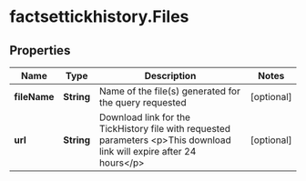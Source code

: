 # factsettickhistory.Files

## Properties

Name | Type | Description | Notes
------------ | ------------- | ------------- | -------------
**fileName** | **String** | Name of the file(s) generated for the query requested | [optional] 
**url** | **String** |  Download link for the TickHistory file with requested parameters &lt;p&gt;This download link will expire after 24 hours&lt;/p&gt;  | [optional] 


